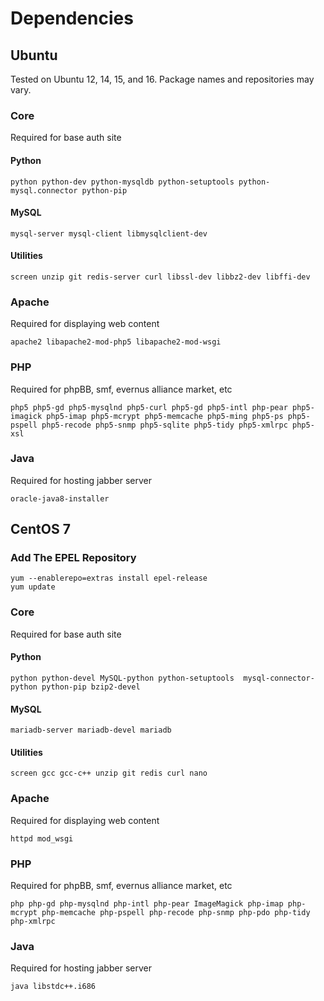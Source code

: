 # Dependencies

## Ubuntu

Tested on Ubuntu 12, 14, 15, and 16. Package names and repositories may vary.

### Core
Required for base auth site

#### Python

    python python-dev python-mysqldb python-setuptools python-mysql.connector python-pip

#### MySQL

    mysql-server mysql-client libmysqlclient-dev

#### Utilities

    screen unzip git redis-server curl libssl-dev libbz2-dev libffi-dev

### Apache
Required for displaying web content

    apache2 libapache2-mod-php5 libapache2-mod-wsgi

### PHP
Required for phpBB, smf, evernus alliance market, etc

    php5 php5-gd php5-mysqlnd php5-curl php5-gd php5-intl php-pear php5-imagick php5-imap php5-mcrypt php5-memcache php5-ming php5-ps php5-pspell php5-recode php5-snmp php5-sqlite php5-tidy php5-xmlrpc php5-xsl

### Java
Required for hosting jabber server

    oracle-java8-installer

## CentOS 7

### Add The EPEL Repository

    yum --enablerepo=extras install epel-release
    yum update

### Core
Required for base auth site

#### Python

    python python-devel MySQL-python python-setuptools  mysql-connector-python python-pip bzip2-devel

#### MySQL

    mariadb-server mariadb-devel mariadb

#### Utilities

    screen gcc gcc-c++ unzip git redis curl nano

### Apache
Required for displaying web content

    httpd mod_wsgi

### PHP
Required for phpBB, smf, evernus alliance market, etc

    php php-gd php-mysqlnd php-intl php-pear ImageMagick php-imap php-mcrypt php-memcache php-pspell php-recode php-snmp php-pdo php-tidy php-xmlrpc

### Java
Required for hosting jabber server

    java libstdc++.i686
